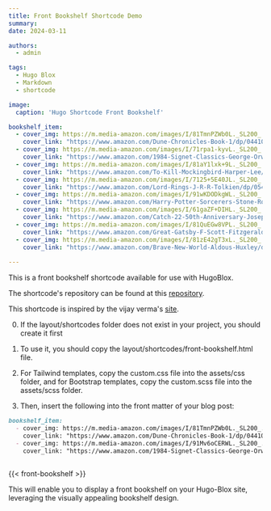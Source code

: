 ```yaml
---
title: Front Bookshelf Shortcode Demo
summary: 
date: 2024-03-11

authors:
  - admin

tags:
  - Hugo Blox
  - Markdown
  - shortcode

image:
  caption: 'Hugo Shortcode Front Bookshelf'

bookshelf_item:
  - cover_img: https://m.media-amazon.com/images/I/81TmnPZWb0L._SL200_.jpg
    cover_link: "https://www.amazon.com/Dune-Chronicles-Book-1/dp/0441013597"
  - cover_img: https://m.media-amazon.com/images/I/71rpa1-kyvL._SL200_.jpg
    cover_link: "https://www.amazon.com/1984-Signet-Classics-George-Orwell/dp/0451524934"
  - cover_img: https://m.media-amazon.com/images/I/81aY1lxk+9L._SL200_.jpg
    cover_link: "https://www.amazon.com/To-Kill-Mockingbird-Harper-Lee/dp/0060935464"
  - cover_img: https://m.media-amazon.com/images/I/7125+5E40JL._SL200_.jpg
    cover_link: "https://www.amazon.com/Lord-Rings-J-R-R-Tolkien/dp/0544003411"
  - cover_img: https://m.media-amazon.com/images/I/91wKDODkgWL._SL200_.jpg
    cover_link: "https://www.amazon.com/Harry-Potter-Sorcerers-Stone-Rowling/dp/059035342X"
  - cover_img: https://m.media-amazon.com/images/I/61gaZF+DIHL._SL200_.jpg
    cover_link: "https://www.amazon.com/Catch-22-50th-Anniversary-Joseph-Heller/dp/1451621175"
  - cover_img: https://m.media-amazon.com/images/I/81QuEGw8VPL._SL200_.jpg
    cover_link: "https://www.amazon.com/Great-Gatsby-F-Scott-Fitzgerald/dp/0743273567"
  - cover_img: https://m.media-amazon.com/images/I/81zE42gT3xL._SL200_.jpg
    cover_link: "https://www.amazon.com/Brave-New-World-Aldous-Huxley/dp/0060850523"
    
--- 
```

 
This is a front bookshelf shortcode available for use with HugoBlox. 

The shortcode's repository can be found at this [repository](https://github.com/kjrstory/hugo-shortcode-front-bookshelf). 
 
This shortcode is inspired by the  vijay verma's [site](https://vjy.me/book).

0. If the layout/shortcodes folder does not exist in your project, you should create it first 

1. To use it, you should copy the layout/shortcodes/front-bookshelf.html file.

2. For Tailwind templates, copy the custom.css file into the assets/css folder, and for Bootstrap templates, copy the custom.scss file into the assets/scss folder.

3. Then, insert the following into the front matter of your blog post:

```markdown
bookshelf_item:
  - cover_img: https://m.media-amazon.com/images/I/81TmnPZWb0L._SL200_.jpg
    cover_link: "https://www.amazon.com/Dune-Chronicles-Book-1/dp/0441013597"
  - cover_img: https://m.media-amazon.com/images/I/91Mv6oCERWL._SL200_.jpg
    cover_link: "https://www.amazon.com/1984-Signet-Classics-George-Orwell/dp/0451524934"
    
```
{{< front-bookshelf  >}}

This will enable you to display a front bookshelf on your Hugo-Blox site, leveraging the visually appealing bookshelf design.
